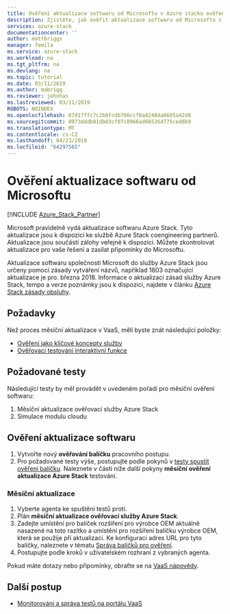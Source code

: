 ```yaml
---
title: Ověření aktualizace softwaru od Microsoftu v Azure stacku ověření jako služba | Dokumentace Microsoftu
description: Zjistěte, jak ověřit aktualizace softwaru od Microsoftu s ověřováním jako služba.
services: azure-stack
documentationcenter: ''
author: mattbriggs
manager: femila
ms.service: azure-stack
ms.workload: na
ms.tgt_pltfrm: na
ms.devlang: na
ms.topic: tutorial
ms.date: 03/11/2019
ms.author: mabrigg
ms.reviewer: johnhas
ms.lastreviewed: 03/11/2019
ROBOTS: NOINDEX
ms.openlocfilehash: 67d17ffc7c2b8fcdb766ccf8a8248da8665a42d8
ms.sourcegitcommit: 0973dddb81db03cf07c8966ad66526d775ced8b9
ms.translationtype: MT
ms.contentlocale: cs-CZ
ms.lasthandoff: 04/23/2019
ms.locfileid: "64297565"
---
```

# <a name="validate-software-updates-from-microsoft"></a>Ověření aktualizace softwaru od Microsoftu

[!INCLUDE [Azure_Stack_Partner](./includes/azure-stack-partner-appliesto.md)]

Microsoft pravidelně vydá aktualizace softwaru Azure Stack. Tyto aktualizace jsou k dispozici ke službě Azure Stack coengineering partnerů. Aktualizace jsou součástí zálohy veřejně k dispozici. Můžete zkontrolovat aktualizace pro vaše řešení a zasílat připomínky do Microsoftu.

Aktualizace softwaru společnosti Microsoft do služby Azure Stack jsou určeny pomocí zásady vytváření názvů, například 1803 označující aktualizace je pro. března 2018. Informace o aktualizaci zásad služby Azure Stack, tempo a verze poznámky jsou k dispozici, najdete v článku [Azure Stack zásady obsluhy](../operator/azure-stack-servicing-policy.md).

## <a name="prerequisites"></a>Požadavky

Než proces měsíční aktualizace v VaaS, měli byste znát následující položky:

- [Ověření jako klíčové koncepty služby](azure-stack-vaas-key-concepts.md)
- [Ověřovací testování interaktivní funkce](azure-stack-vaas-interactive-feature-verification.md)

## <a name="required-tests"></a>Požadované testy

Následující testy by měl provádět v uvedeném pořadí pro měsíční ověření softwaru:

1. Měsíční aktualizace ověřovací služby Azure Stack
2. Simulace modulu cloudu

## <a name="validating-software-updates"></a>Ověření aktualizace softwaru

1. Vytvořte nový **ověřování balíčku** pracovního postupu.
1. Pro požadované testy výše, postupujte podle pokynů v [testy spustit ověření balíčku](azure-stack-vaas-validate-oem-package.md#run-package-validation-tests). Naleznete v části níže další pokyny **měsíční ověření aktualizace Azure Stack** testování.

### <a name="apply-the-monthly-update"></a>Měsíční aktualizace

1. Vyberte agenta ke spuštění testů proti.
1. Plán **měsíční aktualizace ověřovací služby Azure Stack**.
1. Zadejte umístění pro balíček rozšíření pro výrobce OEM aktuálně nasazené na toto razítko a umístění pro rozšíření balíčku výrobce OEM, která se použije při aktualizaci. Ke konfiguraci adres URL pro tyto balíčky, naleznete v tématu [Správa balíčků pro ověření](azure-stack-vaas-validate-oem-package.md#managing-packages-for-validation).
1. Postupujte podle kroků v uživatelském rozhraní z vybraných agenta.

Pokud máte dotazy nebo připomínky, obraťte se na [VaaS nápovědy](mailto:vaashelp@microsoft.com).

## <a name="next-steps"></a>Další postup

- [Monitorování a správa testů na portálu VaaS](azure-stack-vaas-monitor-test.md)
